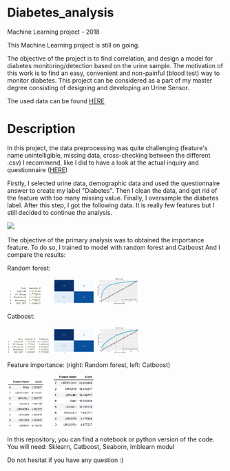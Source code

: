 # Diabetes_analysis
Machine Learning project - 2018

This Machine Learning project is still on going.

The objective of the project is to find correlation, and design a model for diabetes monitoring/detection based on the urine sample.
The motivation of this work is to find an easy, convenient and non-painful (blood test) way to monitor diabetes. This project can
be considered as a part of my master degree consisting of designing and developing an Urine Sensor.

The used data can be found [HERE](https://www.kaggle.com/cdc/national-health-and-nutrition-examination-survey)


# Description
In this project, the data preprocessing was quite challenging (feature's name unintelligible, missing data, cross-checking between the different .csv)
I recommend, like I did to have a look at the actual inquiry and questionnaire ([HERE](https://wwwn.cdc.gov/nchs/nhanes/ContinuousNhanes/Default.aspx?BeginYear=2013))

Firstly, I selected urine data, demographic data and used the questionnaire answer to create my label "Diabetes".
Then I clean the data, and get rid of the feature with too many missing value. Finally, I oversample the diabetes label.
After this step, I got the following data. It is really few features but I still decided to continue the analysis.

<img src="/image/df_framefeature.JPG" width="250">

The objective of the primary analysis was to obtained the importance feature. To do so, I trained to model with random forest and Catboost
And I compare the results:

Random forest: 

<img src="/image/forest_score.PNG" width="100"> <img src="/image/forest_matrix.PNG" width="100"> <img src="/image/forest_ROC.PNG" width="100">

Catboost:

<img src="/image/cat_score.PNG" width="100"> <img src="/image/cat_matrix.PNG" width="100"> <img src="/image/cat_ROC.PNG" width="100">

Feature importance: (right: Random forest, left: Catboost)

<img src="/image/forest_feat.PNG" width="100"> <img src="/image/cat_feat.PNG" width="100"> 



In this repository, you can find a notebook or python version of the code. 
You will need: Sklearn, Catboost, Seaborn, imblearn modul

Do not hesitat if you have any question :)


